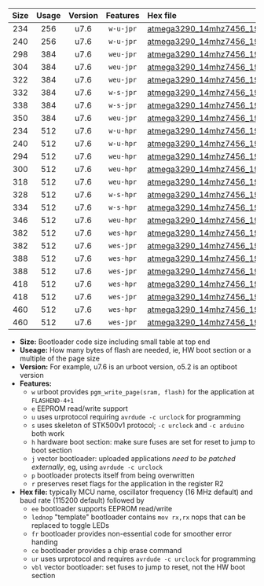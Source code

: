 |Size|Usage|Version|Features|Hex file|
|:-:|:-:|:-:|:-:|:--|
|234|256|u7.6|`w-u-jpr`|[atmega3290_14mhz7456_19200bps_ur_vbl.hex](https://raw.githubusercontent.com/stefanrueger/urboot/main/atmega3290_14mhz7456_19200bps_ur_vbl.hex)|
|240|256|u7.6|`w-u-jpr`|[atmega3290_14mhz7456_19200bps_lednop_ur_vbl.hex](https://raw.githubusercontent.com/stefanrueger/urboot/main/atmega3290_14mhz7456_19200bps_lednop_ur_vbl.hex)|
|298|384|u7.6|`weu-jpr`|[atmega3290_14mhz7456_19200bps_ee_ur_vbl.hex](https://raw.githubusercontent.com/stefanrueger/urboot/main/atmega3290_14mhz7456_19200bps_ee_ur_vbl.hex)|
|304|384|u7.6|`weu-jpr`|[atmega3290_14mhz7456_19200bps_ee_lednop_ur_vbl.hex](https://raw.githubusercontent.com/stefanrueger/urboot/main/atmega3290_14mhz7456_19200bps_ee_lednop_ur_vbl.hex)|
|322|384|u7.6|`weu-jpr`|[atmega3290_14mhz7456_19200bps_ee_lednop_fr_ur_vbl.hex](https://raw.githubusercontent.com/stefanrueger/urboot/main/atmega3290_14mhz7456_19200bps_ee_lednop_fr_ur_vbl.hex)|
|332|384|u7.6|`w-s-jpr`|[atmega3290_14mhz7456_19200bps_vbl.hex](https://raw.githubusercontent.com/stefanrueger/urboot/main/atmega3290_14mhz7456_19200bps_vbl.hex)|
|338|384|u7.6|`w-s-jpr`|[atmega3290_14mhz7456_19200bps_lednop_vbl.hex](https://raw.githubusercontent.com/stefanrueger/urboot/main/atmega3290_14mhz7456_19200bps_lednop_vbl.hex)|
|350|384|u7.6|`weu-jpr`|[atmega3290_14mhz7456_19200bps_ee_lednop_fr_ce_ur_vbl.hex](https://raw.githubusercontent.com/stefanrueger/urboot/main/atmega3290_14mhz7456_19200bps_ee_lednop_fr_ce_ur_vbl.hex)|
|234|512|u7.6|`w-u-hpr`|[atmega3290_14mhz7456_19200bps_ur.hex](https://raw.githubusercontent.com/stefanrueger/urboot/main/atmega3290_14mhz7456_19200bps_ur.hex)|
|240|512|u7.6|`w-u-hpr`|[atmega3290_14mhz7456_19200bps_lednop_ur.hex](https://raw.githubusercontent.com/stefanrueger/urboot/main/atmega3290_14mhz7456_19200bps_lednop_ur.hex)|
|294|512|u7.6|`weu-hpr`|[atmega3290_14mhz7456_19200bps_ee_ur.hex](https://raw.githubusercontent.com/stefanrueger/urboot/main/atmega3290_14mhz7456_19200bps_ee_ur.hex)|
|300|512|u7.6|`weu-hpr`|[atmega3290_14mhz7456_19200bps_ee_lednop_ur.hex](https://raw.githubusercontent.com/stefanrueger/urboot/main/atmega3290_14mhz7456_19200bps_ee_lednop_ur.hex)|
|318|512|u7.6|`weu-hpr`|[atmega3290_14mhz7456_19200bps_ee_lednop_fr_ur.hex](https://raw.githubusercontent.com/stefanrueger/urboot/main/atmega3290_14mhz7456_19200bps_ee_lednop_fr_ur.hex)|
|328|512|u7.6|`w-s-hpr`|[atmega3290_14mhz7456_19200bps.hex](https://raw.githubusercontent.com/stefanrueger/urboot/main/atmega3290_14mhz7456_19200bps.hex)|
|334|512|u7.6|`w-s-hpr`|[atmega3290_14mhz7456_19200bps_lednop.hex](https://raw.githubusercontent.com/stefanrueger/urboot/main/atmega3290_14mhz7456_19200bps_lednop.hex)|
|346|512|u7.6|`weu-hpr`|[atmega3290_14mhz7456_19200bps_ee_lednop_fr_ce_ur.hex](https://raw.githubusercontent.com/stefanrueger/urboot/main/atmega3290_14mhz7456_19200bps_ee_lednop_fr_ce_ur.hex)|
|382|512|u7.6|`wes-hpr`|[atmega3290_14mhz7456_19200bps_ee.hex](https://raw.githubusercontent.com/stefanrueger/urboot/main/atmega3290_14mhz7456_19200bps_ee.hex)|
|382|512|u7.6|`wes-jpr`|[atmega3290_14mhz7456_19200bps_ee_vbl.hex](https://raw.githubusercontent.com/stefanrueger/urboot/main/atmega3290_14mhz7456_19200bps_ee_vbl.hex)|
|388|512|u7.6|`wes-hpr`|[atmega3290_14mhz7456_19200bps_ee_lednop.hex](https://raw.githubusercontent.com/stefanrueger/urboot/main/atmega3290_14mhz7456_19200bps_ee_lednop.hex)|
|388|512|u7.6|`wes-jpr`|[atmega3290_14mhz7456_19200bps_ee_lednop_vbl.hex](https://raw.githubusercontent.com/stefanrueger/urboot/main/atmega3290_14mhz7456_19200bps_ee_lednop_vbl.hex)|
|418|512|u7.6|`wes-hpr`|[atmega3290_14mhz7456_19200bps_ee_lednop_fr.hex](https://raw.githubusercontent.com/stefanrueger/urboot/main/atmega3290_14mhz7456_19200bps_ee_lednop_fr.hex)|
|418|512|u7.6|`wes-jpr`|[atmega3290_14mhz7456_19200bps_ee_lednop_fr_vbl.hex](https://raw.githubusercontent.com/stefanrueger/urboot/main/atmega3290_14mhz7456_19200bps_ee_lednop_fr_vbl.hex)|
|460|512|u7.6|`wes-hpr`|[atmega3290_14mhz7456_19200bps_ee_lednop_fr_ce.hex](https://raw.githubusercontent.com/stefanrueger/urboot/main/atmega3290_14mhz7456_19200bps_ee_lednop_fr_ce.hex)|
|460|512|u7.6|`wes-jpr`|[atmega3290_14mhz7456_19200bps_ee_lednop_fr_ce_vbl.hex](https://raw.githubusercontent.com/stefanrueger/urboot/main/atmega3290_14mhz7456_19200bps_ee_lednop_fr_ce_vbl.hex)|

- **Size:** Bootloader code size including small table at top end
- **Useage:** How many bytes of flash are needed, ie, HW boot section or a multiple of the page size
- **Version:** For example, u7.6 is an urboot version, o5.2 is an optiboot version
- **Features:**
  + `w` urboot provides `pgm_write_page(sram, flash)` for the application at `FLASHEND-4+1`
  + `e` EEPROM read/write support
  + `u` uses urprotocol requiring `avrdude -c urclock` for programming
  + `s` uses skeleton of STK500v1 protocol; `-c urclock` and `-c arduino` both work
  + `h` hardware boot section: make sure fuses are set for reset to jump to boot section
  + `j` vector bootloader: uploaded applications *need to be patched externally*, eg, using `avrdude -c urclock`
  + `p` bootloader protects itself from being overwritten
  + `r` preserves reset flags for the application in the register R2
- **Hex file:** typically MCU name, oscillator frequency (16 MHz default) and baud rate (115200 default) followed by
  + `ee` bootloader supports EEPROM read/write
  + `lednop` "template" bootloader contains `mov rx,rx` nops that can be replaced to toggle LEDs
  + `fr` bootloader provides non-essential code for smoother error handing
  + `ce` bootloader provides a chip erase command
  + `ur` uses urprotocol and requires `avrdude -c urclock` for programming
  + `vbl` vector bootloader: set fuses to jump to reset, not the HW boot section
